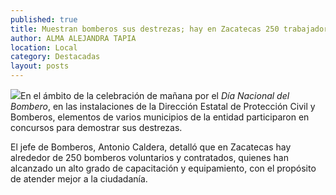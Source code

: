 ```yaml
---
published: true
title: Muestran bomberos sus destrezas; hay en Zacatecas 250 trabajadores en este sector
author: ALMA ALEJANDRA TAPIA
location: Local
category: Destacadas
layout: posts
---
```


![](http://i.imgur.com/isX9xqDm.jpg)En el ámbito de la celebración de mañana por el _Día Nacional del Bombero_, en las instalaciones de la Dirección Estatal de Protección Civil y Bomberos, elementos de varios municipios de la entidad participaron en concursos para demostrar sus destrezas. 

El jefe de Bomberos, Antonio Caldera, detalló que en Zacatecas hay alrededor de 250 bomberos voluntarios y contratados, quienes han alcanzado un alto grado de capacitación y equipamiento, con el propósito de atender mejor a la ciudadanía.

